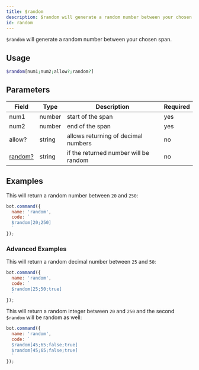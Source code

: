 ```yaml
---
title: $random 
description: $random will generate a random number between your chosen span.
id: random
---
```


`$random` will generate a random number between your chosen span.

## Usage

```php
$random[num1;num2;allow?;random?]
```

## Parameters 


| Field                         | Type   | Description                           | Required |
| ----------------------------- | ------ | ------------------------------------- | -------- |
| num1                          | number | start of the span                     | yes      |
| num2                          | number | end of the span                       | yes      |
| allow?                        | string | allows returning of decimal numbers   | no       |
| [random?](#advanced-examples) | string | if the returned number will be random | no       |


## Examples

This will return a random number between `20` and `250`:

```javascript
bot.command({
  name: 'random',
  code: `
  $random[20;250]
  `
});
```

### Advanced Examples

This will return a random decimal number between `25` and `50`:

```javascript
bot.command({
  name: 'random',
  code: `
  $random[25;50;true]  
  `
});
```

This will return a random integer between `20` and `250` and the second `$random` will be random as well:

```javascript
bot.command({
  name: 'random',
  code: `
  $random[45;65;false;true]
  $random[45;65;false;true]
  `
});
```
